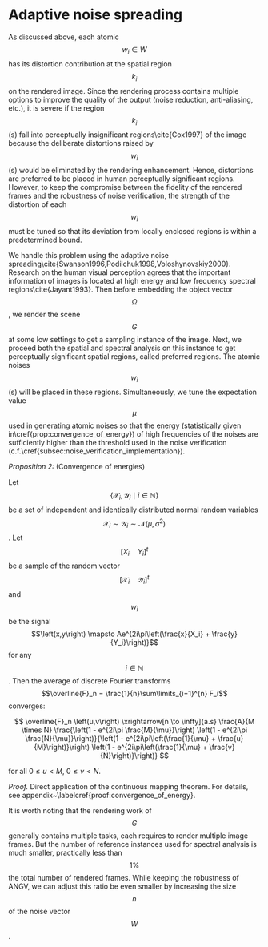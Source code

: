 # Adaptive noise spreading

As discussed above, each atomic $$w_i \in W$$ has its distortion contribution at the spatial region $$k_i$$ on the rendered image. Since the rendering process contains multiple options to improve the quality of the output (noise reduction, anti-aliasing, etc.), it is severe if the region $$k_i$$(s) fall into perceptually insignificant regions\cite{Cox1997} of the image because the deliberate distortions raised by $$w_i$$(s) would be eliminated by the rendering enhancement. Hence, distortions are preferred to be placed in human perceptually significant regions. However, to keep the compromise between the fidelity of the rendered frames and the robustness of noise verification, the strength of the distortion of each $$w_i$$ must be tuned so that its deviation from locally enclosed regions is within a predetermined bound.

We handle this problem using the adaptive noise spreading\cite{Swanson1996,Podilchuk1998,Voloshynovskiy2000}. Research on the human visual perception agrees that the important information of images is located at high energy and low frequency spectral regions\cite{Jayant1993}. Then before embedding the object vector $$\Omega$$, we render the scene $$G$$ at some low settings to get a sampling instance of the image. Next, we proceed both the spatial and spectral analysis on this instance to get perceptually significant spatial regions, called preferred regions. The atomic noises $$w_i$$(s) will be placed in these regions. Simultaneously, we tune the expectation value $$\mu$$ used in generating atomic noises so that the energy (statistically given in\cref{prop:convergence_of_energy}) of high frequencies of the noises are sufficiently higher than the threshold used in the noise verification (c.f.\cref{subsec:noise_verification_implementation}).

_Proposition 2:_ (Convergence of energies)

Let $$\left\{ \mathcal{X}_i, \mathcal{Y}_i \mid i \in \mathbb{N} \right\}$$ be a set of independent and identically distributed normal random variables $$\mathcal{X}_i \sim \mathcal{Y}_i \sim \mathcal{N}\left(\mu, \sigma^2\right)$$. Let $$[X_i \quad Y_i]^t$$  be a sample of the random vector $$[\mathcal{X}_i \quad \mathcal{Y}_i]^t$$ and $$w_i$$ be the signal $$\left(x,y\right) \mapsto Ae^{2i\pi\left(\frac{x}{X_i} + \frac{y}{Y_i}\right)}$$ for any $$i \in \mathbb{N}$$. Then the average of discrete Fourier transforms $$\overline{F}_n = \frac{1}{n}\sum\limits_{i=1}^{n} F_i$$ converges:

$$
\overline{F}_n \left(u,v\right) \xrightarrow[n \to \infty]{a.s} \frac{A}{M \times N} \frac{\left(1 - e^{2i\pi \frac{M}{\mu}}\right) \left(1 - e^{2i\pi \frac{N}{\mu}}\right)}{\left(1 - e^{2i\pi\left(\frac{1}{\mu} + \frac{u}{M}\right)}\right) \left(1 - e^{2i\pi\left(\frac{1}{\mu} + \frac{v}{N}\right)}\right)}
$$

for all $0 \leq u < M, \ 0 \leq v < N$.

_Proof._ Direct application of the continuous mapping theorem. For details, see appendix~\labelcref{proof:convergence_of_energy}.

It is worth noting that the rendering work of $$G$$ generally contains multiple tasks, each requires to render multiple image frames. But the number of reference instances used for spectral analysis is much smaller, practically less than $$1\%$$ the total number of rendered frames. While keeping the robustness of ANGV, we can adjust this ratio be even smaller by increasing the size $$n$$ of the noise vector $$W$$.